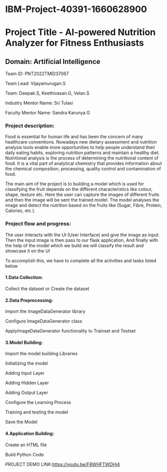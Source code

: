 # IBM-Project-40391-1660628900
# Project Title - AI-powered Nutrition Analyzer for Fitness Enthusiasts

## Domain: Artificial Intelligence

Team ID: PNT2022TMID37067

Team Lead: Vijayamurugan.S

Team:  Deepak.S, 
       Keethivasan.G,
       Velan.S

Industry Mentor Name:  Sri Tulasi

Faculty Mentor Name:  Sandra Karunya G

### Project description:

Food is essential for human life and has been the concern of many healthcare conventions. Nowadays new dietary assessment and nutrition analysis tools enable more opportunities to help people understand their daily eating habits, exploring nutrition patterns and maintain a healthy diet. Nutritional analysis is the process of determining the nutritional content of food. It is a vital part of analytical chemistry that provides information about the chemical composition, processing, quality control and contamination of food.

The main aim of the project is to building a model which is used for classifying the fruit depends on the different characteristics like colour, shape, texture etc. Here the user can capture the images of different fruits and then the image will be sent the trained model. The model analyses the image and detect the nutrition based on the fruits like (Sugar, Fibre, Protein, Calories, etc.).

### Project flow and progress:

The user interacts with the UI (User Interface) and give the image as input. Then the input image is then pass to our flask application, And finally with the help of the model which we build we will classify the result and showcase it on the UI

To accomplish this, we have to complete all the activities and tasks listed below

 #### 1.Data Collection:

 Collect the dataset or Create the dataset
 
 #### 2.Data Preprocessing:

 Import the ImageDataGenerator library

 Configure ImageDataGenerator class

 ApplyImageDataGenerator functionality to Trainset and Testset

 #### 3.Model Building:

 Import the model building Libraries

 Initializing the model

 Adding Input Layer

 Adding Hidden Layer

 Adding Output Layer

 Configure the Learning Process

 Training and testing the model

 Save the Model

 #### 4.Application Building:

 Create an HTML file

 Build Python Code

PROJECT DEMO LINK:https://youtu.be/F8WHFTWDHj4
